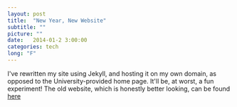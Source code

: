 ```yaml
---
layout: post
title:  "New Year, New Website"
subtitle: ""
picture: ""
date:   2014-01-2 3:00:00
categories: tech
long: "F"
---
```


I've rewritten my site using Jekyll, and hosting it on my own domain, as opposed to the University-provided home page. 
It'll be, at worst, a fun experiment! The old website, which is honestly better looking, can be found <a href="http://home.uchicago.edu/~nauner/">here</a>
